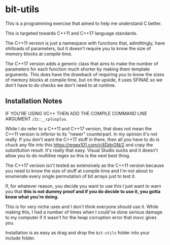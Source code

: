 # bit-utils
This is a programming exercise that aimed to help me understand C better.

This is targeted towards C++11 and C++17 language standards.

The C++11 version is just a namespace with functions that, admittingly, have shitloads of parameters, but it doesn't require you to know the size of memory blocks at compile time.

The C++17 version adds a generic class that aims to make the number of parameters for each function much shorter by making them template arguments. This does have the drawback of requiring you to know the sizes of memory blocks at compile time, but on the upside, it uses SFINAE so we don't have to do checks we don't need to at runtime.

## Installation Notes

IF YOU'RE USING VC++ THEN ADD THE COMPILE COMMAND LINE ARGUMENT `/Zc:__cplusplus`.

While I do refer to a C++11 and C++17 version, that does not mean the C++11 version is inferior to its "newer" counterpart. In my opinion it's not really.
If you don't want the C++17 stuff in there, then all you have to do is chuck any file into this https://regex101.com/r/4DdvON/2 and copy the substitution result. It's really that easy. Visual Studio sucks and it doesn't allow you to do multiline regex so this is the next best thing.

The C++17 version isn't tested as extensively as the C++11 version because you need to know the size of stuff at compile time and I'm not about to enumerate every single permutation of bit arrays just to test it. 

If, for whatever reason, you decide you want to use this I just want to warn you that **this is not dummy proof and if you do decide to use it, you gotta know what you're doing.** 

This is for very niche uses and I don't think everyone should use it. While making this, I had a number of times when I could've done serious damage to my computer if it wasn't for the heap corruption error that msvc gives you.

Installation is as easy as drag and drop the `bit-utils` folder into your include folder.
